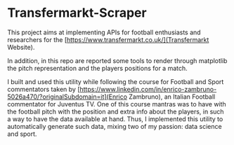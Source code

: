 # Transfermarkt-Scraper

This project aims at implementing APIs for football enthusiasts and researchers
for the [https://www.transfermarkt.co.uk/](Transfermarkt Website).

In addition, in this repo are reported some tools to render through matplotlib
the pitch representation and the players positions for a match.

I built and used this utility while following the course for Football and Sport commentators
taken by [https://www.linkedin.com/in/enrico-zambruno-5026a470/?originalSubdomain=it](Enrico Zambruno),
an Italian Football commentator for Juventus TV. One of this course mantras was
to have with the football pitch with the position and extra info about the players,
in such a way to have the data available at hand. Thus, I implemented this
utility to automatically generate such data, mixing two of my passion: data science and sport.

